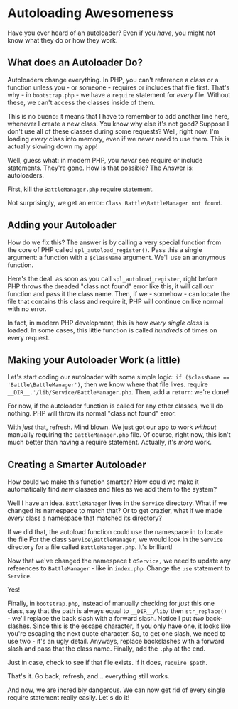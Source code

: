 # Autoloading Awesomeness

Have you ever heard of an autoloader? Even if you *have*, you might not know what
they do or how they work.

## What does an Autoloader Do?

Autoloaders change everything. In PHP, you can't reference a class or a function
unless you - or someone - requires or includes that file first. That's why - in
`bootstrap.php` - we have a `require` statement for *every* file. Without these,
we can't access the classes inside of them.

This is no bueno: it means that I have to remember to add another line here, whenever
I create a new class. You know why else it's not good? Suppose I don't use all of
these classes during some requests? Well, right now, I'm loading *every* class into
memory, even if we never need to use them. This is actually slowing down my app!

Well, guess what: in modern PHP, you *never* see require or include statements.
They're gone. How is that possible? The Answer is: autoloaders.

First, kill the `BattleManager.php` require statement.

Not surprisingly, we get an error: `Class Battle\BattleManager not found`.

## Adding your Autoloader

How do we fix this? The answer is by calling a very special function from the core
of PHP called `spl_autoload_register()`. Pass this a single argument: a function
with a `$className` argument. We'll use an anonymous function.

Here's the deal: as soon as you call `spl_autoload_register`, right before PHP throws
the dreaded "class not found" error like this, it will call *our* function and pass
it the class name. Then, if we - somehow - can locate the file that contains this
class and require it, PHP will continue on like normal with no error.

In fact, in modern PHP development, this is how *every single class* is loaded. In
some cases, this little function is called *hundreds* of times on every request.

## Making your Autoloader Work (a little)

Let's start coding our autoloader with some simple logic: `if ($className == 'Battle\BattleManager')`,
then we know where that file lives. require `__DIR__.'/lib/Service/BattleManager.php`.
Then, add a `return`: we're done!

For now, if the autoloader function is called for any other classes, we'll do nothing.
PHP will throw its normal "class not found" error.

With *just* that, refresh. Mind blown. We just got our app to work *without* manually
requiring the `BattleManager.php` file. Of course, right now, this isn't much better
than having a require statement. Actually, it's *more* work.

## Creating a Smarter Autoloader

How could we make this function smarter? How could we make it automatically find
*new* classes and files as we add them to the system?

Well I have an idea. `BattleManager` lives in the `Service` directory. What if we
changed its namespace to match that? Or to get crazier, what if we made *every* class
a namespace that matched its directory?

If we did that, the autoload function could use the namespace in to locate the file
For the class `Service\BattleManager`, we would look in the `Service` directory
for a file called `BattleManager.php`. It's brilliant!

Now that we've changed the namespace t o`Service,` we need to update any references
to `BattleManager` - like in `index.php`. Change the `use` statement to `Service`.

Yes!

Finally, in `bootstrap.php`, instead of manually checking for *just* this one class,
say that the path is always equal to `__DIR__/lib/` then `str_replace()` - we'll
replace the back slash with a forward slash. Notice I put *two* back-slashes. Since
this is the escape character, if you only have one, it looks like you're escaping
the next quote character. So, to get one slash, we need to use two - it's an ugly
detail. Anyways, replace backslashes with a forward slash and pass that the class
name. Finally, add the `.php` at the end.

Just in case, check to see if that file exists. If it does, `require $path`.

That's it. Go back, refresh, and... everything still works.

And now, we are incredibly dangerous. We can now get rid of every single require
statement really easily. Let's do it!
